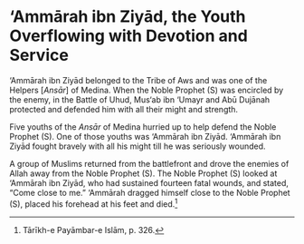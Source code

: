 ‘Ammārah ibn Ziyād, the Youth Overflowing with Devotion and Service
===================================================================

‘Ammārah ibn Ziyād belonged to the Tribe of Aws and was one of the
Helpers [*Ansār*] of Medina. When the Noble Prophet (S) was encircled by
the enemy, in the Battle of Uhud, Mus‘ab ibn ‘Umayr and Abū Dujānah
protected and defended him with all their might and strength.

Five youths of the *Ansār* of Medina hurried up to help defend the Noble
Prophet (S). One of those youths was ‘Ammārah ibn Ziyād. ‘Ammārah ibn
Ziyād fought bravely with all his might till he was seriously wounded.

A group of Muslims returned from the battlefront and drove the enemies
of Allah away from the Noble Prophet (S). The Noble Prophet (S) looked
at ‘Ammārah ibn Ziyād, who had sustained fourteen fatal wounds, and
stated, “Come close to me.” ‘Ammārah dragged himself close to the Noble
Prophet (S), placed his forehead at his feet and died.[^1]

[^1]: Tārīkh-e Payāmbar-e Islām, p. 326.


